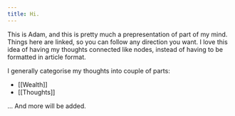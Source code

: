 ```yaml
---
title: Hi.
---
```


This is Adam, and this is pretty much a prepresentation of part of my mind.
Things here are linked, so you can follow any direction you want.
I love this idea of having my thoughts connected like nodes, instead of having to be formatted in article format.

I generally categorise my thoughts into couple of parts:

- [[Wealth]]
- [[Thoughts]]

... And more will be added.